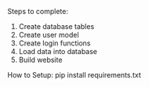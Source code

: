 Steps to complete:

1. Create database tables
2. Create user model
3. Create login functions
4. Load data into database
5. Build website


How to Setup:
pip install requirements.txt

